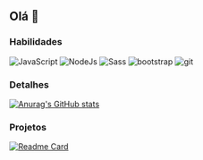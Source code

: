 ## Olá 👋

### Habilidades 
![JavaScript](https://img.shields.io/badge/JavaScript-F7DF1E?logo=javascript&logoColor=black&style=for-the-badge)
![NodeJs](https://img.shields.io/badge/Node.js-43853D?logo=node.js&logoColor=white&style=for-the-badge)
![Sass](https://img.shields.io/badge/Sass-CC6699?logo=sass&logoColor=white&style=for-the-badge)
![bootstrap](https://img.shields.io/badge/Bootstrap-563D7C?logo=bootstrap&logoColor=white&style=for-the-badge)
![git](https://img.shields.io/badge/Git-E34F26?logo=git&logoColor=white&style=for-the-badge)

### Detalhes

[![Anurag's GitHub stats](https://github-readme-stats.vercel.app/api?username=enzonagasava&theme=dark)](https://github.com/enzonagasava/github-readme-stats)

### Projetos
[![Readme Card](https://github-readme-stats.vercel.app/api/pin/?username=enzonagasava&repo=clone-card-netflix)](https://github.com/enzonagasava/clone-card-netflix)
